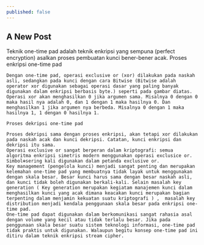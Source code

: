 ```yaml
---
published: false
---
```

## A New Post

Teknik one-time pad adalah teknik enkripsi yang sempuna (perfect encryption) asalkan proses pembuatan kunci bener-bener acak.
Proses enkripsi one-time pad

	Dengan one-time pad, operasi exclusive or (xor) dilakukan pada naskah asli, sedangkan pada kunci dengan cara Bitwise (Bitwise adalah operator xor digunakan sebagai operasi dasar yang paling banyak digunakan dalam enkripsi berbasis byte.) seperti pada gambar diatas. Operasi xor akan menghasilkan 0 jika argumen sama. Misalnya 0 dengan 0 maka hasil nya adalah 0, dan 1 dengan 1 maka hasilnya 0. Dan menghasilkan 1 jika argumen nya berbeda. Misalnya 0 dengan 1 maka hasilnya 1, 1 dengan 0 hasilnya 1.	
    
	Proses dekripsi one-time pad

	Proses dekripsi sama dengan proses enkripsi, akan tetapi xor dilakukan pada naskah acak dan kunci dekripsi. Catatan, kunci enkripsi dan dekripsi itu sama.
	Operasi exclusive or sangat berperan dalam kriptografi: semua algoritma enkripsi simetris modern menggunakan operasi exclusice or. Simbol⊕sering kali digunakan dalam petanda exclusive or.
	Key management (pengelola kunci) menjadi sangat penting dan merupakan kelemahan one-time pad yang membuatnya tidak layak untuk menggunakan dengan skala besar. Besar kunci harus sama dengan besar naskah asli, dan kunci tidak boleh digunakan berkali-kali. Selain masalah key generation ( Key generation merupakan kegiatam manajemen kunci dalam menghasilkan kunci yang acak dimana keacakan kunci merupakan bagian terpenting dalam menjamin kekuatan suatu kriptografi ) ,  masalah key distribution menjadi kendala penggunaan skala besar pada enkripsi one-time pad.
	One-time pad dapat digunakan dalam berkomunikasi sangat rahasia asal dengan volume yang kecil atau tidak terlalu besar. Jika pada penggunaan skala besar suatu sistem teknologi informasi, one-time pad tidak praktis untuk digunakan. Walaupun begitu konsep one-time pad ini ditiru dalam teknik enkripsi stream cipher.
